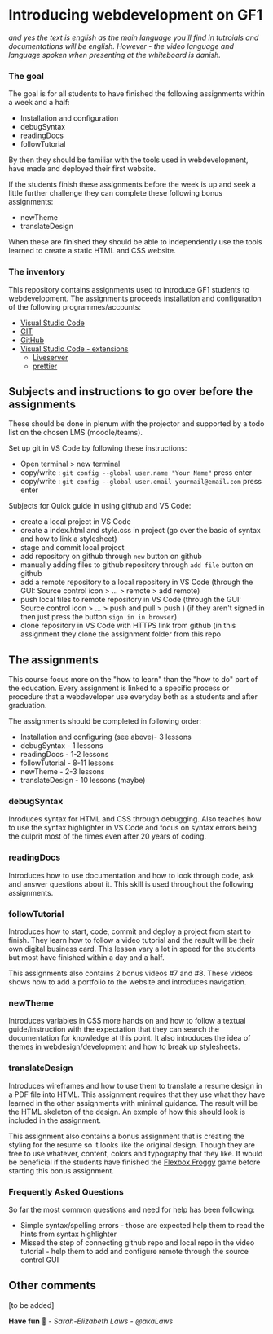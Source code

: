 # Introducing webdevelopment on GF1
*and yes the text is english as the main language you'll find in tutroials and documentations will be english. However - the video language and language spoken when presenting at the whiteboard is danish.* 

### The goal
The goal is for all students to have finished the following assignments within a week and a half:
* Installation and configuration
* debugSyntax
* readingDocs
* followTutorial

By then they should be familiar with the tools used in webdevelopment, have made and deployed their first website. 

If the students finish these assignments before the week is up and seek a little further challenge they can complete these following bonus assignments:
* newTheme
* translateDesign

When these are finished they should be able to independently use the tools learned to create a static HTML and CSS website.

### The inventory
This repository contains assignments used to introduce GF1 students to webdevelopment. The assignments proceeds installation and configuration of the following programmes/accounts:

* [Visual Studio Code](https://code.visualstudio.com/)
* [GIT](https://git-scm.com/download)
* [GitHub](https://github.com/)
* [Visual Studio Code - extensions](https://code.visualstudio.com/docs/editor/extension-marketplace)
    * [Liveserver](https://marketplace.visualstudio.com/items?itemName=ritwickdey.LiveServer)
    * [prettier](https://marketplace.visualstudio.com/items?itemName=esbenp.prettier-vscode)

## Subjects and instructions to go over before the assignments
These should be done in plenum with the projector and supported by a todo list on the chosen LMS (moodle/teams).

Set up git in VS Code by following these instructions: 
* Open terminal > new terminal
* copy/write : `git config --global user.name "Your Name"` press enter
* copy/write : `git config --global user.email yourmail@email.com` press enter

Subjects for Quick guide in using github and VS Code:
* create a local project in VS Code
* create a index.html and style.css in project (go over the basic of syntax and how to link a stylesheet)
* stage and commit local project
* add repository on github through `new` button on github
* manually adding files to github repository through `add file` button on github
* add a remote repository to a local repository in VS Code (through the GUI: Source control icon > ... > remote > add remote)
* push local files to remote repository in VS Code (through the GUI: Source control icon > ... > push and pull > push ) (if they aren't signed in then just press the button `sign in in browser`)
* clone repository in VS Code with HTTPS link from github (in this assignment they clone the assignment folder from this repo

## The assignments
This course focus more on the "how to learn" than the "how to do" part of the education. Every assignment is linked to a specific process or procedure that a webdeveloper use everyday both as a students and after graduation. 

The assignments should be completed in following order: 
* Installation and configuring (see above)- 3 lessons
* debugSyntax - 1 lessons
* readingDocs - 1-2 lessons 
* followTutorial - 8-11 lessons 
* newTheme - 2-3 lessons
* translateDesign - 10 lessons (maybe)

### debugSyntax
Inroduces syntax for HTML and CSS through debugging. Also teaches how to use the syntax highlighter in VS Code and focus on syntax errors being the culprit most of the times even after 20 years of coding. 

### readingDocs
Introduces how to use documentation and how to look through code, ask and answer questions about it. This skill is used throughout the following assignments. 

### followTutorial
Introduces how to start, code, commit and deploy a project from start to finish. They learn how to follow a video tutorial and the result will be their own digital business card. This lesson vary a lot in speed for the students but most have finished within a day and a half. 

This assignments also contains 2 bonus videos #7 and #8. These videos shows how to add a portfolio to the website and introduces navigation. 

### newTheme
Introduces variables in CSS more hands on and how to follow a textual guide/instruction with the expectation that they can search the documentation  for knowledge at this point. It also introduces the idea of themes in webdesign/development and how to break up stylesheets.


### translateDesign
Introduces wireframes and how to use them to translate a resume design in a PDF file into HTML. This assignment requires that they use what they have learned in the other assignments with minimal guidance. The result will be the HTML skeleton of the design. An exmple of how this should look is included in the assignment. 

This assignment also contains a bonus assignment that is creating the styling for the resume so it looks like the original design. Though they are free to use whatever, content, colors and typography that they like. It would be beneficial if the students have finished the [Flexbox Froggy](https://flexboxfroggy.com/#da) game before starting this bonus assignment.

### Frequently Asked Questions
So far the most common questions and need for help has been following:
* Simple syntax/spelling errors - those are expected help them to read the hints from syntax highlighter
* Missed the step of connecting github repo and local repo in the video tutorial - help them to add and configure remote through the source control GUI


## Other comments
[to be added]

**Have fun** 🤘
*- Sarah-Elizabeth Laws - @akaLaws*
